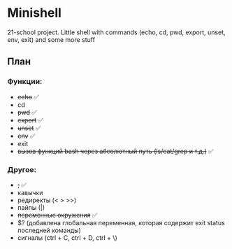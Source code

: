 # Minishell
21-school project. Little shell with commands (echo, cd, pwd, export, unset, env, exit) and some more stuff

## План

### Функции:

- ~~echo~~ :white_check_mark:
- cd
- ~~pwd~~ :white_check_mark:
- ~~export~~ :white_check_mark:
- ~~unset~~ :white_check_mark:
- ~~env~~ :white_check_mark:
- exit
- ~~вызов функций bash через абсолютный путь (ls/cat/grep и т.д.)~~ :white_check_mark:

### Другое:

- ~~;~~ :white_check_mark:
- кавычки
- редиректы (< > >>)
- пайпы (|)
- ~~переменные окружения~~ :white_check_mark:
- $? (добавлена глобальная переменная, которая содержит exit status последней команды)
- сигналы (ctrl + C, ctrl + D, ctrl + \\)

